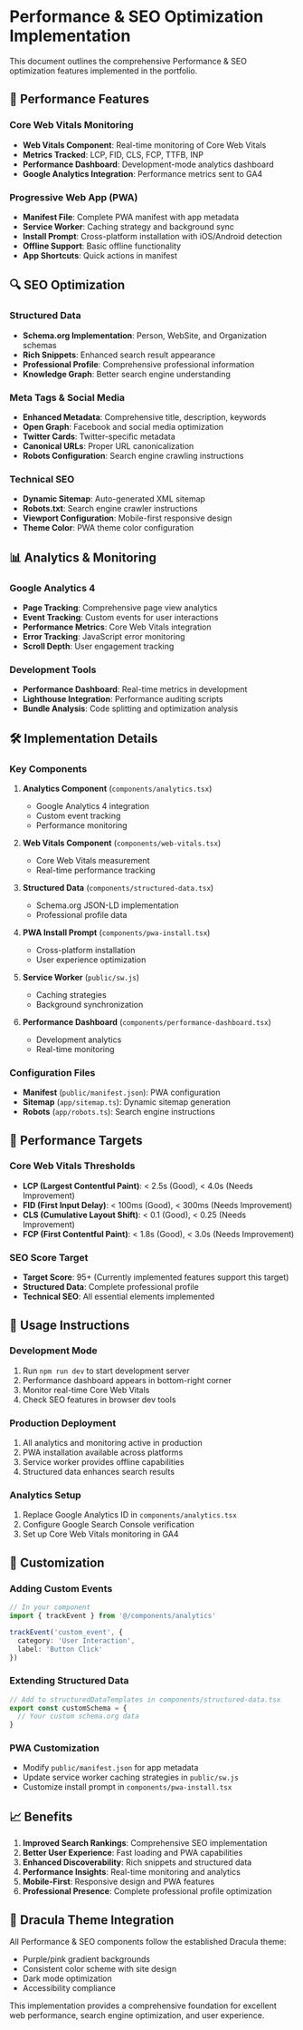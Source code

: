 # Performance & SEO Optimization Implementation

This document outlines the comprehensive Performance & SEO optimization features implemented in the portfolio.

## 🚀 Performance Features

### Core Web Vitals Monitoring
- **Web Vitals Component**: Real-time monitoring of Core Web Vitals
- **Metrics Tracked**: LCP, FID, CLS, FCP, TTFB, INP
- **Performance Dashboard**: Development-mode analytics dashboard
- **Google Analytics Integration**: Performance metrics sent to GA4

### Progressive Web App (PWA)
- **Manifest File**: Complete PWA manifest with app metadata
- **Service Worker**: Caching strategy and background sync
- **Install Prompt**: Cross-platform installation with iOS/Android detection
- **Offline Support**: Basic offline functionality
- **App Shortcuts**: Quick actions in manifest

## 🔍 SEO Optimization

### Structured Data
- **Schema.org Implementation**: Person, WebSite, and Organization schemas
- **Rich Snippets**: Enhanced search result appearance
- **Professional Profile**: Comprehensive professional information
- **Knowledge Graph**: Better search engine understanding

### Meta Tags & Social Media
- **Enhanced Metadata**: Comprehensive title, description, keywords
- **Open Graph**: Facebook and social media optimization
- **Twitter Cards**: Twitter-specific metadata
- **Canonical URLs**: Proper URL canonicalization
- **Robots Configuration**: Search engine crawling instructions

### Technical SEO
- **Dynamic Sitemap**: Auto-generated XML sitemap
- **Robots.txt**: Search engine crawler instructions
- **Viewport Configuration**: Mobile-first responsive design
- **Theme Color**: PWA theme color configuration

## 📊 Analytics & Monitoring

### Google Analytics 4
- **Page Tracking**: Comprehensive page view analytics
- **Event Tracking**: Custom events for user interactions
- **Performance Metrics**: Core Web Vitals integration
- **Error Tracking**: JavaScript error monitoring
- **Scroll Depth**: User engagement tracking

### Development Tools
- **Performance Dashboard**: Real-time metrics in development
- **Lighthouse Integration**: Performance auditing scripts
- **Bundle Analysis**: Code splitting and optimization analysis

## 🛠️ Implementation Details

### Key Components

1. **Analytics Component** (`components/analytics.tsx`)
   - Google Analytics 4 integration
   - Custom event tracking
   - Performance monitoring

2. **Web Vitals Component** (`components/web-vitals.tsx`)
   - Core Web Vitals measurement
   - Real-time performance tracking

3. **Structured Data** (`components/structured-data.tsx`)
   - Schema.org JSON-LD implementation
   - Professional profile data

4. **PWA Install Prompt** (`components/pwa-install.tsx`)
   - Cross-platform installation
   - User experience optimization

5. **Service Worker** (`public/sw.js`)
   - Caching strategies
   - Background synchronization

6. **Performance Dashboard** (`components/performance-dashboard.tsx`)
   - Development analytics
   - Real-time monitoring

### Configuration Files

- **Manifest** (`public/manifest.json`): PWA configuration
- **Sitemap** (`app/sitemap.ts`): Dynamic sitemap generation
- **Robots** (`app/robots.ts`): Search engine instructions

## 🎯 Performance Targets

### Core Web Vitals Thresholds
- **LCP (Largest Contentful Paint)**: < 2.5s (Good), < 4.0s (Needs Improvement)
- **FID (First Input Delay)**: < 100ms (Good), < 300ms (Needs Improvement)
- **CLS (Cumulative Layout Shift)**: < 0.1 (Good), < 0.25 (Needs Improvement)
- **FCP (First Contentful Paint)**: < 1.8s (Good), < 3.0s (Needs Improvement)

### SEO Score Target
- **Target Score**: 95+ (Currently implemented features support this target)
- **Structured Data**: Complete professional profile
- **Technical SEO**: All essential elements implemented

## 🚦 Usage Instructions

### Development Mode
1. Run `npm run dev` to start development server
2. Performance dashboard appears in bottom-right corner
3. Monitor real-time Core Web Vitals
4. Check SEO features in browser dev tools

### Production Deployment
1. All analytics and monitoring active in production
2. PWA installation available across platforms
3. Service worker provides offline capabilities
4. Structured data enhances search results

### Analytics Setup
1. Replace Google Analytics ID in `components/analytics.tsx`
2. Configure Google Search Console verification
3. Set up Core Web Vitals monitoring in GA4

## 🔧 Customization

### Adding Custom Events
```typescript
// In your component
import { trackEvent } from '@/components/analytics'

trackEvent('custom_event', {
  category: 'User Interaction',
  label: 'Button Click'
})
```

### Extending Structured Data
```typescript
// Add to structuredDataTemplates in components/structured-data.tsx
export const customSchema = {
  // Your custom schema.org data
}
```

### PWA Customization
- Modify `public/manifest.json` for app metadata
- Update service worker caching strategies in `public/sw.js`
- Customize install prompt in `components/pwa-install.tsx`

## 📈 Benefits

1. **Improved Search Rankings**: Comprehensive SEO implementation
2. **Better User Experience**: Fast loading and PWA capabilities
3. **Enhanced Discoverability**: Rich snippets and structured data
4. **Performance Insights**: Real-time monitoring and analytics
5. **Mobile-First**: Responsive design and PWA features
6. **Professional Presence**: Complete professional profile optimization

## 🎨 Dracula Theme Integration

All Performance & SEO components follow the established Dracula theme:
- Purple/pink gradient backgrounds
- Consistent color scheme with site design
- Dark mode optimization
- Accessibility compliance

This implementation provides a comprehensive foundation for excellent web performance, search engine optimization, and user experience.